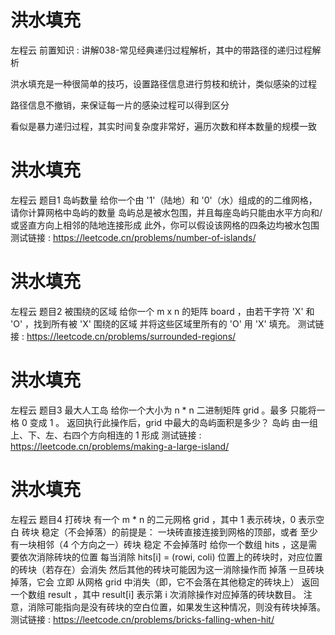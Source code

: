 <!-- Slide number: 1 -->
# 洪水填充
左程云
前置知识 : 讲解038-常见经典递归过程解析，其中的带路径的递归过程解析

洪水填充是一种很简单的技巧，设置路径信息进行剪枝和统计，类似感染的过程

路径信息不撤销，来保证每一片的感染过程可以得到区分

看似是暴力递归过程，其实时间复杂度非常好，遍历次数和样本数量的规模一致

<!-- Slide number: 2 -->
# 洪水填充
左程云
题目1
岛屿数量
给你一个由 '1'（陆地）和 '0'（水）组成的的二维网格，请你计算网格中岛屿的数量
岛屿总是被水包围，并且每座岛屿只能由水平方向和/或竖直方向上相邻的陆地连接形成
此外，你可以假设该网格的四条边均被水包围
测试链接 : https://leetcode.cn/problems/number-of-islands/

<!-- Slide number: 3 -->
# 洪水填充
左程云
题目2
被围绕的区域
给你一个 m x n 的矩阵 board ，由若干字符 'X' 和 'O' ，找到所有被 'X' 围绕的区域
并将这些区域里所有的 'O' 用 'X' 填充。
测试链接 : https://leetcode.cn/problems/surrounded-regions/

<!-- Slide number: 4 -->
# 洪水填充
左程云
题目3
最大人工岛
给你一个大小为 n * n 二进制矩阵 grid 。最多 只能将一格 0 变成 1 。
返回执行此操作后，grid 中最大的岛屿面积是多少？
岛屿 由一组上、下、左、右四个方向相连的 1 形成
测试链接 : https://leetcode.cn/problems/making-a-large-island/

<!-- Slide number: 5 -->
# 洪水填充
左程云
题目4
打砖块
有一个 m * n 的二元网格 grid ，其中 1 表示砖块，0 表示空白
砖块 稳定（不会掉落）的前提是：
一块砖直接连接到网格的顶部，或者
至少有一块相邻（4 个方向之一）砖块 稳定 不会掉落时
给你一个数组 hits ，这是需要依次消除砖块的位置
每当消除 hits[i] = (rowi, coli) 位置上的砖块时，对应位置的砖块（若存在）会消失
然后其他的砖块可能因为这一消除操作而 掉落
一旦砖块掉落，它会 立即 从网格 grid 中消失（即，它不会落在其他稳定的砖块上）
返回一个数组 result ，其中 result[i] 表示第 i 次消除操作对应掉落的砖块数目。
注意，消除可能指向是没有砖块的空白位置，如果发生这种情况，则没有砖块掉落。
测试链接 : https://leetcode.cn/problems/bricks-falling-when-hit/